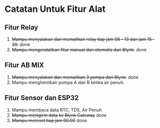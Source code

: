 # Catatan Untuk Fitur Alat

## Fitur Relay

1. ~~Mampu menyalakan dan mematikan relay tiap jam 08 - 13 dan jam 15 - 20.~~ done
2. ~~Mampu mengendalikan fitur manual dan otomatis dari Blynk.~~ done

## Fitur AB MIX

1. ~~Mampu menyalakan dan mematikan 3 pompa dari Blynk.~~ done
2. Mampu menghentikan pompa A dan B ketika air penuh.

## Fitur Sensor dan ESP32

1. Mampu membaca data RTC, TDS, Air Penuh
2. ~~Mampu menigirm data ke Blynk Gateway~~ done
3. ~~Mampu mereset tiap jam 00.00~~ done